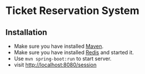 # Ticket Reservation System

## Installation

- Make sure you have installed [Maven](http://maven.apache.org/download.cgi).
- Make sure you have installed [Redis](http://redis.io/) and started it.
- Use `mvn spring-boot:run` to start server.
- visit [http://localhost:8080/session]()

